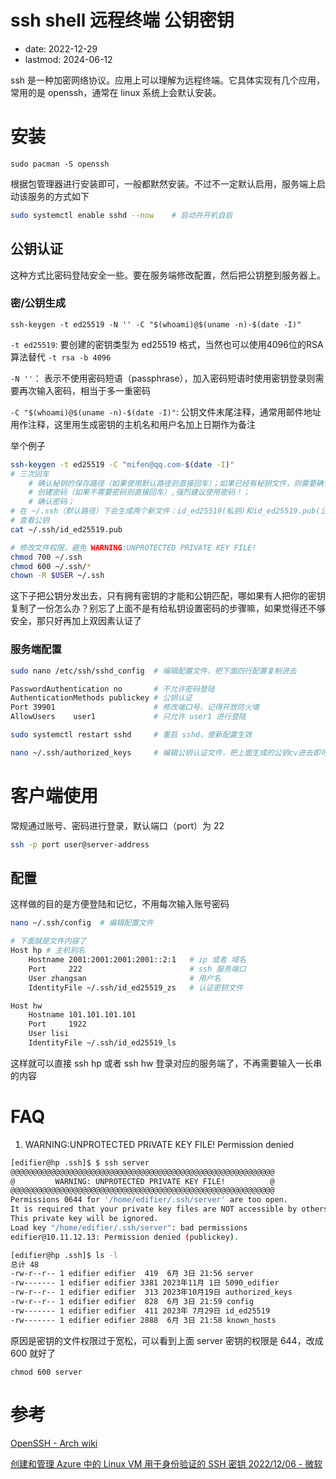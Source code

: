 # ssh shell 远程终端 公钥密钥
- date: 2022-12-29
- lastmod: 2024-06-12

ssh 是一种加密网络协议。应用上可以理解为远程终端。它具体实现有几个应用，常用的是 openssh，通常在 linux 系统上会默认安装。

# 安装

`sudo pacman -S openssh`

根据包管理器进行安装即可，一般都默然安装。不过不一定默认启用，服务端上启动该服务的方式如下

```bash
sudo systemctl enable sshd --now    # 启动并开机自启
```

## 公钥认证

这种方式比密码登陆安全一些。要在服务端修改配置，然后把公钥整到服务器上。

### 密/公钥生成

`ssh-keygen -t ed25519 -N '' -C "$(whoami)@$(uname -n)-$(date -I)"`

`-t ed25519`: 要创建的密钥类型为 ed25519 格式，当然也可以使用4096位的RSA算法替代 `-t rsa -b 4096`

`-N ''`： 表示不使用密码短语（passphrase），加入密码短语时使用密钥登录则需要再次输入密码，相当于多一重密码

`-C "$(whoami)@$(uname -n)-$(date -I)"`: 公钥文件末尾注释，通常用邮件地址用作注释，这里用生成密钥的主机名和用户名加上日期作为备注

举个例子

```bash
ssh-keygen -t ed25519 -C "mifen@qq.com-$(date -I)"
# 三次回车
    # 确认秘钥的保存路径（如果使用默认路径则直接回车）；如果已经有秘钥文件，则需要确认是否覆盖（如果之前的秘钥不再需要则直接回车覆盖，如需要则手动拷贝到其他目录后再覆盖）；
    # 创建密码（如果不需要密码则直接回车）,强烈建议使用密码！； 
    # 确认密码；
# 在 ~/.ssh（默认路径）下会生成两个新文件：id_ed25519(私钥)和id_ed25519.pub(公钥)
# 查看公钥
cat ~/.ssh/id_ed25519.pub

# 修改文件权限，避免 WARNING:UNPROTECTED PRIVATE KEY FILE!
chmod 700 ~/.ssh
chmod 600 ~/.ssh/*
chown -R $USER ~/.ssh
```

这下子把公钥分发出去，只有拥有密钥的才能和公钥匹配，哪如果有人把你的密钥复制了一份怎么办？别忘了上面不是有给私钥设置密码的步骤嘛，如果觉得还不够安全，那只好再加上双因素认证了

### 服务端配置

```bash
sudo nano /etc/ssh/sshd_config  # 编辑配置文件，把下面四行配置复制进去

PasswordAuthentication no       # 不允许密码登陆
AuthenticationMethods publickey # 公钥认证
Port 39901                      # 修改端口号，记得开放防火墙
AllowUsers    user1             # 只允许 user1 进行登陆

sudo systemctl restart sshd     # 重启 sshd，使新配置生效

nano ~/.ssh/authorized_keys     # 编辑公钥认证文件，把上面生成的公钥cv进去即可
```

# 客户端使用

常规通过账号、密码进行登录，默认端口（port）为 22

```bash
ssh -p port user@server-address
```

## 配置

这样做的目的是方便登陆和记忆，不用每次输入账号密码

```bash
nano ~/.ssh/config  # 编辑配置文件

# 下面就是文件内容了
Host hp # 主机别名
    Hostname 2001:2001:2001:2001::2:1   # ip 或者 域名
    Port     222                        # ssh 服务端口
    User zhangsan                       # 用户名
    IdentityFile ~/.ssh/id_ed25519_zs   # 认证密钥文件

Host hw
    Hostname 101.101.101.101
    Port     1922
    User lisi
    IdentityFile ~/.ssh/id_ed25519_ls
```

这样就可以直接 ssh hp 或者 ssh hw 登录对应的服务端了，不再需要输入一长串的内容

# FAQ

1. WARNING:UNPROTECTED PRIVATE KEY FILE! Permission denied

```bash
[edifier@hp .ssh]$ $ ssh server
@@@@@@@@@@@@@@@@@@@@@@@@@@@@@@@@@@@@@@@@@@@@@@@@@@@@@@@@@@@
@         WARNING: UNPROTECTED PRIVATE KEY FILE!          @
@@@@@@@@@@@@@@@@@@@@@@@@@@@@@@@@@@@@@@@@@@@@@@@@@@@@@@@@@@@
Permissions 0644 for '/home/edifier/.ssh/server' are too open.
It is required that your private key files are NOT accessible by others.
This private key will be ignored.
Load key "/home/edifier/.ssh/server": bad permissions
edifier@10.11.12.13: Permission denied (publickey).

[edifier@hp .ssh]$ ls -l
总计 48
-rw-r--r-- 1 edifier edifier  419  6月 3日 21:56 server
-rw------- 1 edifier edifier 3381 2023年11月 1日 5090_edifier
-rw-r--r-- 1 edifier edifier  313 2023年10月19日 authorized_keys
-rw-r--r-- 1 edifier edifier  828  6月 3日 21:59 config
-rw------- 1 edifier edifier  411 2023年 7月29日 id_ed25519
-rw------- 1 edifier edifier 2888  6月 3日 21:58 known_hosts
```

原因是密钥的文件权限过于宽松，可以看到上面 server 密钥的权限是 644，改成 600 就好了

    chmod 600 server

# 参考

[OpenSSH - Arch wiki](https://wiki.archlinux.org/title/OpenSSH)

[创建和管理 Azure 中的 Linux VM 用于身份验证的 SSH 密钥 2022/12/06 - 微软](https://learn.microsoft.com/zh-cn/azure/virtual-machines/linux/create-ssh-keys-detailed)
